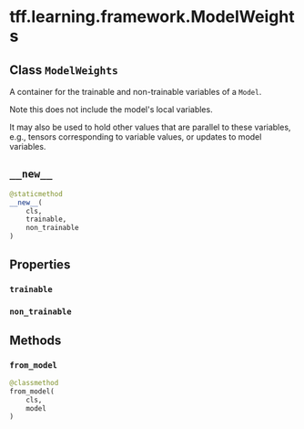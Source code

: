 <div itemscope itemtype="http://developers.google.com/ReferenceObject">
<meta itemprop="name" content="tff.learning.framework.ModelWeights" />
<meta itemprop="path" content="Stable" />
<meta itemprop="property" content="trainable"/>
<meta itemprop="property" content="non_trainable"/>
<meta itemprop="property" content="__new__"/>
<meta itemprop="property" content="from_model"/>
</div>

# tff.learning.framework.ModelWeights

## Class `ModelWeights`



A container for the trainable and non-trainable variables of a `Model`.

Note this does not include the model's local variables.

It may also be used to hold other values that are parallel to these variables,
e.g., tensors corresponding to variable values, or updates to model variables.

<h2 id="__new__"><code>__new__</code></h2>

``` python
@staticmethod
__new__(
    cls,
    trainable,
    non_trainable
)
```





## Properties

<h3 id="trainable"><code>trainable</code></h3>



<h3 id="non_trainable"><code>non_trainable</code></h3>





## Methods

<h3 id="from_model"><code>from_model</code></h3>

``` python
@classmethod
from_model(
    cls,
    model
)
```





